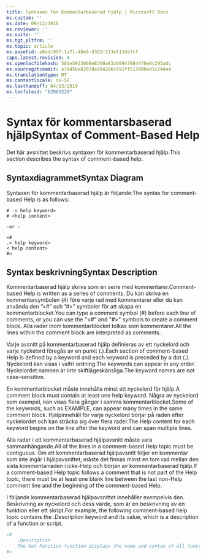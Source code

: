 ```yaml
---
title: Syntaxen för Kommentarbaserad hjälp | Microsoft Docs
ms.custom: ''
ms.date: 09/12/2016
ms.reviewer: ''
ms.suite: ''
ms.tgt_pltfrm: ''
ms.topic: article
ms.assetid: e8adc997-1a71-48e9-9383-513ef13da7cf
caps.latest.revision: 4
ms.openlocfilehash: 584e5923008e8369a83c699478844f0e0c295adc
ms.sourcegitcommit: e7445ba8203da304286c591ff513900ad1c244a4
ms.translationtype: MT
ms.contentlocale: sv-SE
ms.lasthandoff: 04/23/2019
ms.locfileid: "62083220"
---
```

# <a name="syntax-of-comment-based-help"></a><span data-ttu-id="07f75-102">Syntax för kommentarsbaserad hjälp</span><span class="sxs-lookup"><span data-stu-id="07f75-102">Syntax of Comment-Based Help</span></span>

<span data-ttu-id="07f75-103">Det här avsnittet beskrivs syntaxen för kommentarbaserad hjälp.</span><span class="sxs-lookup"><span data-stu-id="07f75-103">This section describes the syntax of comment-based help.</span></span>

## <a name="syntax-diagram"></a><span data-ttu-id="07f75-104">Syntaxdiagrammet</span><span class="sxs-lookup"><span data-stu-id="07f75-104">Syntax Diagram</span></span>

 <span data-ttu-id="07f75-105">Syntaxen för kommentarbaserad hjälp är följande:</span><span class="sxs-lookup"><span data-stu-id="07f75-105">The syntax for comment-based Help is as follows:</span></span>

```
# .< help keyword>
# <help content>

-or -

<#
.< help keyword>
< help content>
#>
```

## <a name="syntax-description"></a><span data-ttu-id="07f75-106">Syntax beskrivning</span><span class="sxs-lookup"><span data-stu-id="07f75-106">Syntax Description</span></span>

 <span data-ttu-id="07f75-107">Kommentarbaserad hjälp skrivs som en serie med kommentarer.</span><span class="sxs-lookup"><span data-stu-id="07f75-107">Comment-based Help is written as a series of comments.</span></span> <span data-ttu-id="07f75-108">Du kan skriva en kommentarsymbolen (#) före varje rad med kommentarer eller du kan använda den ”\<#” och ”#>” symboler för att skapa en kommentarblocket.</span><span class="sxs-lookup"><span data-stu-id="07f75-108">You can type a comment symbol (#) before each line of comments, or you can use the "\<#" and "#>" symbols to create a comment block.</span></span> <span data-ttu-id="07f75-109">Alla rader inom kommentarblocket tolkas som kommentarer.</span><span class="sxs-lookup"><span data-stu-id="07f75-109">All the lines within the comment block are interpreted as comments.</span></span>

 <span data-ttu-id="07f75-110">Varje avsnitt på kommentarbaserad hjälp definieras av ett nyckelord och varje nyckelord föregås av en punkt (.).</span><span class="sxs-lookup"><span data-stu-id="07f75-110">Each section of comment-based Help is defined by a keyword and each keyword is preceded by a dot (.).</span></span> <span data-ttu-id="07f75-111">Nyckelord kan visas i valfri ordning.</span><span class="sxs-lookup"><span data-stu-id="07f75-111">The keywords can appear in any order.</span></span> <span data-ttu-id="07f75-112">Nyckelordet namnen är inte skiftlägeskänsliga.</span><span class="sxs-lookup"><span data-stu-id="07f75-112">The keyword names are not case-sensitive.</span></span>

 <span data-ttu-id="07f75-113">En kommentarblocket måste innehålla minst ett nyckelord för hjälp.</span><span class="sxs-lookup"><span data-stu-id="07f75-113">A comment block must contain at least one help keyword.</span></span> <span data-ttu-id="07f75-114">Några av nyckelord som exempel, kan visas flera gånger i samma kommentarblocket.</span><span class="sxs-lookup"><span data-stu-id="07f75-114">Some of the keywords, such as EXAMPLE, can appear many times in the same comment block.</span></span> <span data-ttu-id="07f75-115">Hjälpinnehåll för varje nyckelord börjar på raden efter nyckelordet och kan sträcka sig över flera rader.</span><span class="sxs-lookup"><span data-stu-id="07f75-115">The Help content for each keyword begins on the line after the keyword and can span multiple lines.</span></span>

 <span data-ttu-id="07f75-116">Alla rader i ett kommentarbaserad hjälpavsnitt måste vara sammanhängande.</span><span class="sxs-lookup"><span data-stu-id="07f75-116">All of the lines in a comment-based Help topic must be contiguous.</span></span> <span data-ttu-id="07f75-117">Om ett kommentarbaserad hjälpavsnitt följer en kommentar som inte ingår i hjälpavsnittet, måste det finnas minst en tom rad mellan den sista kommentarraden i icke-Help och början av kommentarbaserad hjälp.</span><span class="sxs-lookup"><span data-stu-id="07f75-117">If a comment-based Help topic follows a comment that is not part of the Help topic, there must be at least one blank line between the last non-Help comment line and the beginning of the comment-based Help.</span></span>

 <span data-ttu-id="07f75-118">I följande kommentarbaserad hjälpavsnittet innehåller exempelvis den. Beskrivning av nyckelord och dess värde, som är en beskrivning av en funktion eller ett skript.</span><span class="sxs-lookup"><span data-stu-id="07f75-118">For example, the following comment-based help topic contains the .Description keyword and its value, which is a description of a function or script.</span></span>

```powershell
<#
    .Description
    The Get-Function function displays the name and syntax of all functions in the session.
#>
```